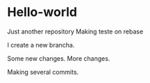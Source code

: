 # Hello-world
Just another repository
Making teste on rebase

I create a new brancha.

Some new changes.
More changes.

Making several commits.
